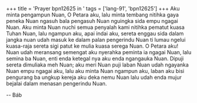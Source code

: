 +++
title = 'Prayer bpn12625 in '
tags = ['lang-91', 'bpn12625']
+++
Aku minta pengampun Nuan, O Petara aku, lalu minta tembang nitihka gaya peneka Nuan ngasuh bala pengasuh Nuan nguingka sida empu ngagai Nuan. Aku minta Nuan nuchi semua penyalah kami nitihka pematut kuasa Tuhan Nuan, lalu ngampun aku, apai indai aku, sereta enggau sida dalam jangka nuan udah masuk ke dalam palan pengerindu Nuan ti lumau ngelui kuasa-raja sereta sigi patut ke mulia kuasa serega Nuan.
O Petara aku! Nuan udah meransang semengat aku nyerahka peminta ia ngagai Nuan, lalu semina ba Nuan, enti enda ketegal nya aku enda ngangauka Nuan. Dipuji sereta dimuliaka meh Nuan; aku meri Nuan puji laban Nuan udah ngayanka Nuan empu ngagai aku, lalu aku minta Nuan ngampun aku, laban aku bisi pengurang ba ungkup kereja aku deka nemu Nuan lalu udah enda mujur bejalai dalam menasan pengerindu Nuan.

-- Báb
